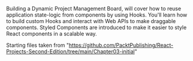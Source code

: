 Building a Dynamic Project Management Board, will cover how to reuse
application state-logic from components by using Hooks. You'll learn how to build custom Hooks and interact with Web APIs to make draggable components. Styled Components are introduced to make it easier to style React components in a scalable way.

Starting files taken from "https://github.com/PacktPublishing/React-Projects-Second-Edition/tree/main/Chapter03-initial"
